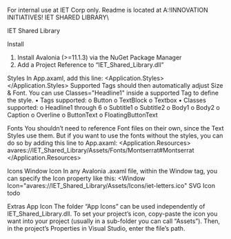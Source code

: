 ﻿For internal use at IET Corp only.
Readme is located at A:\!INNOVATION INITIATIVES\! IET SHARED LIBRARY\





IET Shared Library

Install
1.	Install Avalonia (>=11.1.3) via the NuGet Package Manager
2.	Add a Project Reference to “IET_Shared_Library.dll”

Styles
In App.axaml, add this line:
<Application.Styles>
	<StyleInclude Source="avares://IET_Shared_Library/Styles/TextStyles.axaml"/>
</Application.Styles>
Supported Tags should then automatically adjust Size & Font. You can use Classes="Headline1" inside a supported Tag to define the style.
•	Tags supported:
o	Button
o	TextBlock
o	Textbox
•	Classes supported:
o	Headline1 through 6
o	Subtitle1
o	Subtitle2
o	Body1
o	Body2
o	Caption
o	Overline
o	ButtonText
o	FloatingButtonText

Fonts
You shouldn’t need to reference Font files on their own, since the Text Styles use them. But if you want to use the fonts without the styles, you can do so by adding this line to App.axaml:
<Application.Resources>
	<ResourceDictionary>
		<FontFamily x:Key="Montserrat">avares://IET_Shared_Library/Assets/Fonts/Montserrat#Montserrat</FontFamily>
	</ResourceDictionary>
</Application.Resources>

Icons
Window Icon
In any Avalonia .axaml file, within the Window tag, you can specify the Icon property like this:
<Window Icon="avares://IET_Shared_Library/Assets/Icons/iet-letters.ico"
SVG Icon
todo

Extras
App Icon
The folder “App Icons” can be used independently of IET_Shared_Library.dll. To set your project’s icon, copy-paste the icon you want into your project (usually in a sub-folder you can call “Assets”). Then, in the project’s Properties in Visual Studio, enter the file’s path.
